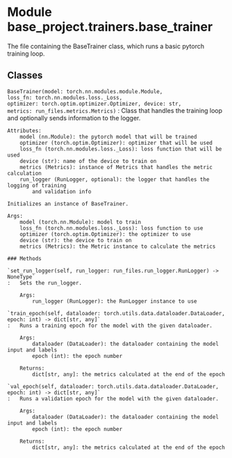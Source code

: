 Module base_project.trainers.base_trainer
=========================================
The file containing the BaseTrainer class, which runs a basic pytorch training loop.

Classes
-------

`BaseTrainer(model: torch.nn.modules.module.Module, loss_fn: torch.nn.modules.loss._Loss, optimizer: torch.optim.optimizer.Optimizer, device: str, metrics: run_files.metrics.Metrics)`
:   Class that handles the training loop and optionally sends information to the logger.
    
    Attributes:
        model (nn.Module): the pytorch model that will be trained
        optimizer (torch.optim.Optimizer): optimizer that will be used
        loss_fn (torch.nn.modules.loss._Loss): loss function that will be used
        device (str): name of the device to train on
        metrics (Metrics): instance of Metrics that handles the metric calculation
        run_logger (RunLogger, optional): the logger that handles the logging of training
            and validation info
    
    Initializes an instance of BaseTrainer.
    
    Args:
        model (torch.nn.Module): model to train
        loss_fn (torch.nn.modules.loss._Loss): loss function to use
        optimizer (torch.optim.Optimizer): the optimizer to use
        device (str): the device to train on
        metrics (Metrics): the Metric instance to calculate the metrics

    ### Methods

    `set_run_logger(self, run_logger: run_files.run_logger.RunLogger) -> NoneType`
    :   Sets the run_logger.
        
        Args:
            run_logger (RunLogger): the RunLogger instance to use

    `train_epoch(self, dataloader: torch.utils.data.dataloader.DataLoader, epoch: int) -> dict[str, any]`
    :   Runs a training epoch for the model with the given dataloader.
        
        Args:
            dataloader (DataLoader): the dataloader containing the model input and labels
            epoch (int): the epoch number
        
        Returns:
            dict[str, any]: the metrics calculated at the end of the epoch

    `val_epoch(self, dataloader: torch.utils.data.dataloader.DataLoader, epoch: int) -> dict[str, any]`
    :   Runs a validation epoch for the model with the given dataloader.
        
        Args:
            dataloader (DataLoader): the dataloader containing the model input and labels
            epoch (int): the epoch number
        
        Returns:
            dict[str, any]: the metrics calculated at the end of the epoch